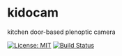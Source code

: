 # kidocam
kitchen door-based plenoptic camera

[![License: MIT](https://img.shields.io/badge/License-MIT-yellow.svg)](https://opensource.org/licenses/MIT)
[![Build Status](https://travis-ci.org/charlybigoud/kidocam.svg?branch=master)](https://travis-ci.org/charlybigoud/kidocam)

